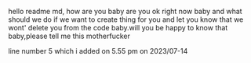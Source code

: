 hello readme md, how are you baby are you ok right now baby and what should we do if we want to create thing for you and let you know that we wont' delete you from the code baby.will you be happy to know that baby,please tell me this motherfucker



line number 5 which i added on 5.55 pm on 2023/07-14